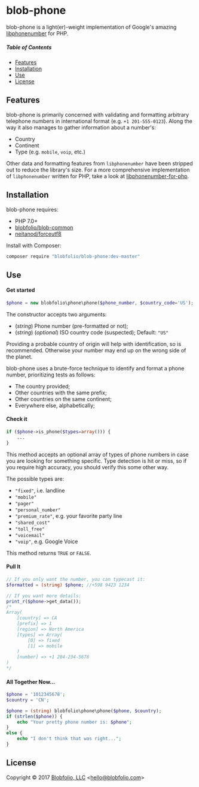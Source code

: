# blob-phone

blob-phone is a light(er)-weight implementation of Google's amazing [libphonenumber](https://github.com/googlei18n/libphonenumber) for PHP.



##### Table of Contents

 * [Features](#features)
 * [Installation](#installation)
 * [Use](#use)
 * [License](#license)



## Features

blob-phone is primarily concerned with validating and formatting arbitrary telephone numbers in international format (e.g. `+1 201-555-0123`). Along the way it also manages to gather information about a number's:

 * Country
 * Continent
 * Type (e.g. `mobile`, `voip`, etc.)

Other data and formatting features from `libphonenumber` have been stripped out to reduce the library's size. For a more comprehensive implementation of `libphonenumber` written for PHP, take a look at [libphonenumber-for-php](https://github.com/giggsey/libphonenumber-for-php).



## Installation

blob-phone requires:

 * PHP 7.0+
 * [blobfolio/blob-common](https://github.com/Blobfolio/blob-common)
 * [neitanod/forceutf8](https://github.com/neitanod/forceutf8)

Install with Composer:

```bash
composer require "blobfolio/blob-phone:dev-master"
```



## Use

#### Get started

```php
$phone = new blobfolio\phone\phone($phone_number, $country_code='US');
```

The constructor accepts two arguments:

 * (*string*) Phone number (pre-formatted or not);
 * (*string*) (*optional*) ISO country code (suspected); Default: `"US"`

Providing a probable country of origin will help with identification, so is recommended. Otherwise your number may end up on the wrong side of the planet.

blob-phone uses a brute-force technique to identify and format a phone number, prioritizing tests as follows:

 * The country provided;
 * Other countries with the same prefix;
 * Other countries on the same continent;
 * Everywhere else, alphabetically;

#### Check it

```php
if ($phone->is_phone($types=array())) {
    ...
}
```

This method accepts an optional array of types of phone numbers in case you are looking for something specific. Type detection is hit or miss, so if you require high accuracy, you should verify this some other way.

The possible types are:
 * `"fixed"`, i.e. landline
 * `"mobile"`
 * `"pager"`
 * `"personal_number"`
 * `"premium_rate"`, e.g. your favorite party line
 * `"shared_cost"`
 * `"toll_free"`
 * `"voicemail"`
 * `"voip"`, e.g. Google Voice

This method returns `TRUE` or `FALSE`.

#### Pull It

```php
// If you only want the number, you can typecast it:
$formatted = (string) $phone; //+598 9423 1234

// If you want more details:
print_r($phone->get_data());
/*
Array(
    [country] => CA             
    [prefix] => 1               
    [region] => North America   
    [types] => Array(
        [0] => fixed              
        [1] => mobile
    )
    [number] => +1 204-234-5678
)
*/
```

#### All Together Now...

```php
$phone = '1012345678';
$country = 'CN';

$phone = (string) blobfolio\phone\phone($phone, $country);
if (strlen($phone)) {
    echo "Your pretty phone number is: $phone";
}
else {
    echo "I don't think that was right...";
}
```



## License

Copyright © 2017 [Blobfolio, LLC](https://blobfolio.com) &lt;hello@blobfolio.com&gt;